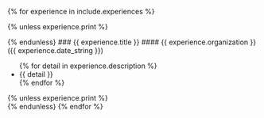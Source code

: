{% for experience in include.experiences %}

{% unless experience.print %}
<div class='noprint' markdown='1'>
{% endunless}
### {{ experience.title }}
#### {{ experience.organization }} ({{ experience.date_string }})
<ul>
{% for detail in experience.description %}
<li>{{ detail }}</li>
{% endfor %}
</ul>
{% unless experience.print %}
</div>
{% endunless}
{% endfor %}
